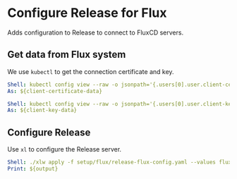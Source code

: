 # Configure Release for Flux

Adds configuration to Release to connect to FluxCD servers.

## Get data from Flux system

We use `kubectl` to get the connection certificate and key.

```yaml instacli
Shell: kubectl config view --raw -o jsonpath='{.users[0].user.client-certificate-data}'
As: ${client-certificate-data}
```

```yaml instacli
Shell: kubectl config view --raw -o jsonpath='{.users[0].user.client-key-data}'
As: ${client-key-data}
```

## Configure Release

Use `xl` to configure the Release server.

<!-- yaml instacli before
# Hack to fix quotes
Replace:  
  text: "'"
  in: ${client-certificate-data}
  replace with: ""
As: ${client-certificate-data}
---
Replace:
  text: "'"
  in: ${client-key-data}
  replace with: ""
As: ${client-key-data}
-->

```yaml instacli
Shell: ./xlw apply -f setup/flux/release-flux-config.yaml --values fluxUrl=https://kubernetes.default.svc --values fluxCertificate=${client-certificate-data} --values fluxKey=${client-key-data}
Print: ${output}
```
